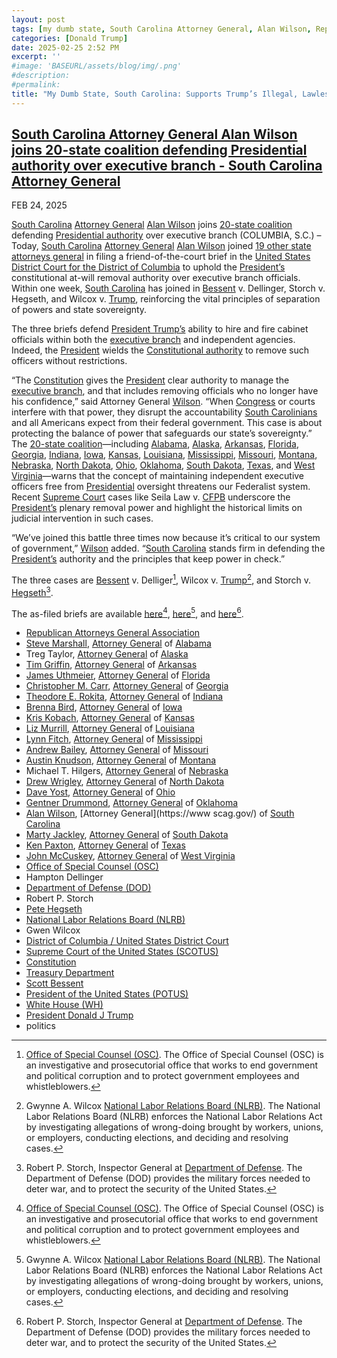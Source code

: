 ```yaml
---
layout: post
tags: [my dumb state, South Carolina Attorney General, Alan Wilson, Republican Attorneys General Association, Steve Marshall, Attorney General of Alabama, Treg Taylor, Attorney General of Alaska, Tim Griffin, Attorney General of Arkansas, James Uthmeier, Attorney General of Florida, Christopher M. Carr, Attorney General of Georgia, Theodore E. Rokita, Attorney General of Indiana, Brenna Bird, Attorney General of Iowa, Kris Kobach, Attorney General of Kansas, Liz Murrill, Attorney General of Louisiana, Lynn Fitch, Attorney General of Mississippi, Andrew Bailey, Attorney General of Missouri, Austin Knudson,Attorney General of Montana, Michael T. Hilgers, Attorney General of Nebraska, Drew Wrigley, Attorney General of North Dakota, Dave Yost, Attorney General of Ohio, Gentner Drummond, Attorney General of Oklahoma, Alan Wilson, Attorney General of South Carolina, Marty Jackley, Attorney General of South Dakota, Ken Paxton, Attorney General of Texas, John McCuskey, Attorney General of West Virginia, Office of Special Counsel (OSC), Hampton Dellinger, Department of Defense (DOD), Robert P. Storch, Pete Hegseth, National Labor Relations Board (NLRB), Gwen Wilcox, District of Columbia / United States District Court, Supreme Court of the United States (SCOTUS), Constitution, Treasury Department, Scott Bessent, President of the United States (POTUS), White House (WH), politics]
categories: [Donald Trump]
date: 2025-02-25 2:52 PM
excerpt: ''
#image: 'BASEURL/assets/blog/img/.png'
#description:
#permalink:
title: "My Dumb State, South Carolina: Supports Trump’s Illegal, Lawless Firings Of Government Watchdogs"
---
```



## [South Carolina Attorney General Alan Wilson joins 20-state coalition defending Presidential authority over executive branch - South Carolina Attorney General](https://www.scag.gov/about-the-office/news/south-carolina-attorney-general-alan-wilson-joins-20-state-coalition-defending-presidential-authority-over-executive-branch/)

FEB 24, 2025

[South Carolina](https://www.sc.gov/) [Attorney General](https://www.scag.gov/) [Alan Wilson](https://www.scag.gov/about-the-office/meet-the-attorney-general/) joins [20-state coalition](https://republicanags.com/) defending [Presidential authority](https://www.whitehouse.gov/) over executive branch
(COLUMBIA, S.C.) – Today, [South Carolina](https://www.sc.gov/) [Attorney General](https://www.scag.gov/) [Alan Wilson](https://www.scag.gov/about-the-office/meet-the-attorney-general/) joined [19 other state attorneys general](https://republicanags.com/) in filing a friend-of-the-court brief in the [United States](https://www.usa.gov/) [District Court for the District of Columbia](https://www.dcd.uscourts.gov/) to uphold the [President’s](https://www.whitehouse.gov/) constitutional at-will removal authority over executive branch officials. Within one week, [South Carolina](https://www.sc.gov/) has joined in [Bessent](https://home.treasury.gov/about/general-information/officials/scott-bessent) v. Dellinger, Storch v. Hegseth, and Wilcox v. [Trump](https://www.whitehouse.gov/), reinforcing the vital principles of separation of powers and state sovereignty.

The three briefs defend [President Trump’s](https://www.whitehouse.gov/) ability to hire and fire cabinet officials within both the [executive branch](https://www.whitehouse.gov/) and independent agencies. Indeed, the [President](https://www.whitehouse.gov/)
 wields the [Constitutional authority](https://constitution.congress.gov/) to remove such officers without restrictions.

“The [Constitution](https://constitution.congress.gov/) gives the [President](https://www.whitehouse.gov/) clear authority to manage the [executive branch](https://www.whitehouse.gov/), and that includes removing officials who no longer have his confidence,” said Attorney General [Wilson](https://www.scag.gov/about-the-office/meet-the-attorney-general/). “When [Congress](https://www.congress.gov/) or courts interfere with that power, they disrupt the accountability [South Carolinians](www.sc.gov/) and all Americans expect from their federal government. This case is about protecting the balance of power that safeguards our state’s sovereignty.”
The [20-state coalition](https://republicanags.com/)—including [Alabama](https://www.alabamaag.gov/), [Alaska](https://law.alaska.gov/department/about.html), [Arkansas](https://arkansasag.gov/), [Florida](https://www.myfloridalegal.com/), [Georgia](https://law.georgia.gov/), [Indiana](https://www.in.gov/attorneygeneral/), [Iowa](https://www.iowaattorneygeneral.gov/j), [Kansas](https://www.ag.ks.gov/), [Louisiana](https://ag.louisiana.gov/), [Mississippi](https://www.ms.gov/Agencies/attorney-general), [Missouri](https://ago.mo.gov/), [Montana](https://dojmt.gov/), [Nebraska](https://ago.nebraska.gov/), [North Dakota](https://attorneygeneral.nd.gov/), [Ohio](https://www.ohioattorneygeneral.gov/), [Oklahoma](https://oklahoma.gov/oag.html), [South Dakota](https://atg.sd.gov/#gsc.tab=0), [Texas](https://www.texasattorneygeneral.gov/), and [West Virginia](https://ago.wv.gov/Pages/default.aspx)—warns that the concept of maintaining independent executive officers free from [Presidential](https://www.whitehouse.gov/) oversight threatens our Federalist system. Recent [Supreme Court](https://www.supremecourt.gov/) cases like Seila Law v. [CFPB](https://www.cfpb.gov/)  underscore the [President’s](https://www.whitehouse.gov/) plenary removal power and highlight the historical limits on judicial intervention in such cases.


“We’ve joined this battle three times now because it’s critical to our system of government,” [Wilson](https://www.scag.gov/about-the-office/meet-the-attorney-general/) added. “[South Carolina](https://www.sc.gov/) stands firm in defending the [President’s](https://,www.whitehouse.gov/) authority and the principles that keep power in check.”

The three cases are [Bessent](https://home.treasury.gov/about/general-information/officials/scott-bessent) v. Delliger[^1101], Wilcox v. [Trump](https://www.whitehouse.gov/administration/donald-j-trump/)[^1201], and Storch v. [Hegseth](https://www.defense.gov/About/Biographies/Biography/Article/4040890/hon-pete-hegseth/)[^1301].

The as-filed briefs are available [here](https://www.scag.gov/media/onaat03s/dellinger-amicus-brief-final.pdf)[^1101], [here](https://www.scag.gov/media/znfepbrs/wilcox-amicus-brief-of-florida-and-19-states-2-21-25.pdf)[^1201], and [here](https://www.scag.gov/media/0w2doede/storch-amicus-brief-of-florida-and-19-other-states-in-support-of-defendants.pdf)[^1301].

[^1101]: [Office of Special Counsel (OSC)](https://osc.gov/). The Office of Special Counsel (OSC) is an investigative and prosecutorial office that works to end government and political corruption and to protect government employees and whistleblowers.

[^1201]: Gwynne A. Wilcox[^1202] [National Labor Relations Board (NLRB)](https://www.nlrb.gov/). The National Labor Relations Board (NLRB) enforces the National Labor Relations Act by investigating allegations of wrong-doing brought by workers, unions, or employers, conducting elections, and deciding and resolving cases.

[^1202]: The Board has five Members and primarily acts as a quasi-judicial body in deciding cases on the basis of formal records in administrative proceedings. Board Members are appointed by the President to [5-year terms, with Senate consent, the term of one Member expiring each year](https://www.nlrb.gov/about-nlrb/who-we-are/the-board). Gwen Wilcox term does not end until August 27, 2028. This is another blatant example of [Trump](https://www.whitehouse.gov/administration/donald-j-trump/u) ignoring laws.

[^1301]: Robert P. Storch, Inspector General at [Department of Defense](https://www.defense.gov/). The Department of Defense (DOD) provides the military forces needed to deter war, and to protect the security of the United States. 

- [Republican Attorneys General Association](https://republicanags.com/)
- [Steve Marshall](https://www.alabamaag.gov/about/), [Attorney General](https://www.alabamaag.gov/) of [Alabama](https://www.alabama.gov/)
- Treg Taylor, [Attorney General](https://law.alaska.gov/department/about.html) of [Alaska](https://www.alaska.gov/)
- [Tim Griffin](https://arkansasag.gov/meet-tim/), [Attorney General](https://arkansasag.gov/) of [Arkansas](https://www.az.gov/)
- [James Uthmeier](https://www.myfloridalegal.com/ag-bio), [Attorney General](https://www.myfloridalegal.com/) of [Florida](https://www.myflorida.com/)
- [Christopher M. Carr](https://georgia.gov/chris-carr), [Attorney General](https://law.georgia.gov/) of [Georgia](https://georgia.gov/)
- [Theodore E. Rokita](https://www.in.gov/attorneygeneral/about-the-office/about-the-attorney-general/), [Attorney General](https://www.in.gov/attorneygeneral/) of [Indiana](https://www.in.gov/)
- [Brenna Bird](https://www.iowaattorneygeneral.gov/about-us/about-attorney-general-brenna-bird), [Attorney General](https://www.iowaattorneygeneral.gov/) of [Iowa](https://www.iowa.gov/)
- [Kris Kobach](https://www.ag.ks.gov/about-us/attorney-general-kris-w-kobach), [Attorney General](https://www.ag.ks.gov/) of [Kansas](https://www.kansas.gov/)
- [Liz Murrill](https://ag.louisiana.gov/About), [Attorney General](https://ag.louisiana.gov/) of [Louisiana](https://www.louisiana.gov/)
- [Lynn Fitch](https://attorneygenerallynnfitch.com/), [Attorney General](https://www.ms.gov/Agencies/attorney-general) of [Mississippi](https://www.ms.gov/)
- [Andrew Bailey](https://ago.mo.gov/about-us/about-ag-bailey/), [Attorney General](https://ago.mo.gov/) of [Missouri](https://www.mo.gov/)
- [Austin Knudson](https://dojmt.gov/attorney-generals-office/about-austin-knudsen/), [Attorney General](https://dojmt.gov/) of [Montana](https://www.mt.gov/)
- Michael T. Hilgers, [Attorney General](https://ago.nebraska.gov/) of [Nebraska](https://www.nebraska.gov/)
- [Drew Wrigley](https://attorneygeneral.nd.gov/attorney-generals-office/), [Attorney General](https://attorneygeneral.nd.gov/) of [North Dakota](https://www.nd.gov/)
- [Dave Yost](https://www.ohioattorneygeneral.gov/About-AG/Dave-Yost), [Attorney General](https://www.ohioattorneygeneral.gov/) of [Ohio](https://ohio.gov/)
- [Gentner Drummond](https://oklahoma.gov/oag/about/bio.html), [Attorney General](https://oklahoma.gov/oag.html) of [Oklahoma](https://oklahoma.gov/)
- [Alan Wilson](https://www.scag.gov/about-the-office/meet-the-attorney-general/), [Attorney General](https://www scag.gov/) of [South Carolina](https://www.sc.gov/)
- [Marty Jackley](https://atg.sd.gov/OurOffice/bio.aspx#gsc.tab=0), [Attorney General](https://atg.sd.gov/#gsc.tab=0) of [South Dakota](https://www.sd.gov/)
- [Ken Paxton](https://www.texasattorneygeneral.gov/about-office), [Attorney General](https://www.texasattorneygeneral.gov/) of [Texas](https://www.texas.gov/)
- [John McCuskey](https://ago.wv.gov/about/Pages/Meet-The-Attorney-General.aspx), [Attorney General](https://ago.wv.gov/Pages/default.aspx) of [West Virginia](https://www.wv.gov/)
- [Office of Special Counsel (OSC)](https://osc.gov/)
- Hampton Dellinger 
- [Department of Defense (DOD)](https://www.defense.gov/)
- Robert P. Storch
- [Pete Hegseth](https://www.defense.gov/About/Biographies/Biography/Article/4040890/hon-pete-hegseth/)
- [National Labor Relations Board (NLRB)](https://www.nlrb.gov/)
- Gwen Wilcox 
- [District of Columbia / United States District Court](https://www.dcd.uscourts.gov/)
- [Supreme Court of the United States (SCOTUS)](https://www.supremecourt.giv/)
- [Constitution](https://constitution.congress.gov/)
- [Treasury Department](https://home.treasury.gov/)
- [Scott Bessent](https://home.treasury.gov/about/general-information/officials/scott-bessent)
- [President of the United States (POTUS)](https://www.whitehouse.gov/)
- [White House (WH)](https://www.whitehouse.gov/)
- [President Donald J Trump](https://www.whitehouse.gov/administration/donald-j-trump/)
- politics